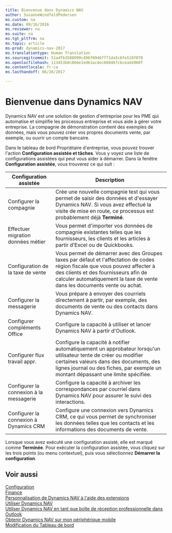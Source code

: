 ```yaml
---
title: Bienvenue dans Dynamics NAV
author: SusanneWindfeldPedersen
ms.custom: na
ms.date: 09/16/2016
ms.reviewer: na
ms.suite: na
ms.tgt_pltfrm: na
ms.topic: article
ms-prod: dynamics-nav-2017
ms.translationtype: Human Translation
ms.sourcegitcommit: 51adfb3588099c496f0946ff71da5c6fe518f070
ms.openlocfilehash: 113453b0c0b6e1ed61ac4ec66046fcbcead4960f
ms.contentlocale: fr-ca
ms.lasthandoff: 06/26/2017

---
```


# <a name="welcome-to-dynamics-nav"></a>Bienvenue dans Dynamics NAV

Dynamics NAV est une solution de gestion d'entreprise pour les PME qui automatise et simplifie les processus entreprise et vous aide à gérer votre entreprise. La compagnie de démonstration contient des exemples de données, mais vous pouvez créer vos propres documents vente, par exemple, ou ouvrir un compte bancaire.  

Dans le tableau de bord Propriétaire d'entreprise, vous pouvez trouver l'action **Configuration assistée et tâches**. Vous y voyez une liste de configurations assistées qui peut vous aider à démarrer. Dans la fenêtre **Configuration assistée**, vous trouverez ce qui suit :

|Configuration assistée           |Description                                                                                      |
|-------------------------|-------------------------------------------------------------------------------------------------|
|Configurer la compagnie           |Crée une nouvelle compagnie test qui vous permet de saisir des données et d'essayer Dynamics NAV. Si vous avez effectué la visite de mise en route, ce processus est probablement déjà **Terminé**. |
|Effectuer migration données métier    |Vous permet d'importer vos données de compagnie existantes telles que les fournisseurs, les clients et les articles à partir d'Excel ou de Quickbooks.|
|Configuration de la taxe de vente         |Vous permet de démarrer avec des Groupes taxes par défaut et l'affectation de codes région fiscale que vous pouvez affecter à des clients et des fournisseurs afin de calculer automatiquement la taxe de vente dans les documents vente ou achat.|
|Configurer la messagerie             |Vous prépare à envoyer des courriels directement à partir, par exemple, des documents de vente ou des contacts dans Dynamics NAV.|
|Configurer compléments Office    |Configure la capacité à utiliser et lancer Dynamics NAV à partir d'Outlook.|
|Configurer flux travail appr.|Configure la capacité à notifier automatiquement un approbateur lorsqu'un utilisateur tente de créer ou modifier certaines valeurs dans des documents, des lignes journal ou des fiches, par exemple un montant dépassant une limite spécifiée.|
|Configurer la connexion à la messagerie     |Configure la capacité à archiver les correspondances par courriel dans Dynamics NAV pour assurer le suivi des interactions.|
|Configurer la connexion à Dynamics CRM|Configure une connexion vers Dynamics CRM, ce qui vous permet de synchroniser les données telles que les contacts et les informations des documents de vente.|

Lorsque vous avez exécuté une configuration assisté, elle est marqué comme **Terminée**. Pour exécuter la configuration assistée, vous cliquez sur les trois points (ou menu contextuel), puis vous sélectionnez **Démarrer la configuration**.


## <a name="see-also"></a>Voir aussi
[Configuration](setup.md)  
[Finance](finance-setup.md)  
[Personnalisation de Dynamics NAV à l'aide des extensions](ui-extensions.md)  
[Utiliser Dynamics NAV](ui-work-product.md)  
[Utiliser Dynamics NAV en tant que boîte de réception professionnelle dans Outlook](across-outlook.md)  
[Obtenir Dynamics NAV sur mon périphérique mobile](install-mobile-app.md)  
[Modification du Tableau de bord](ui-change-role.md)  

